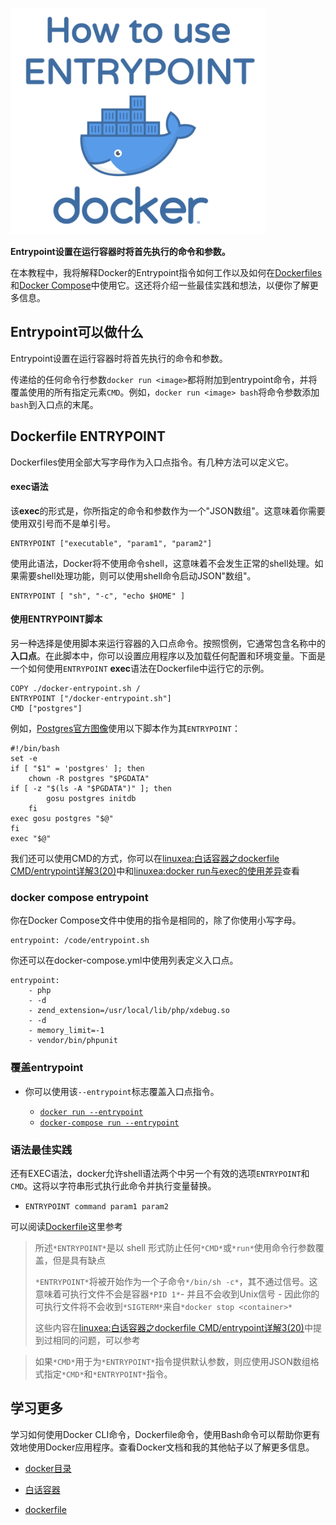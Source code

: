 ![20190207](../img/20190207.png)

**Entrypoint设置在运行容器时将首先执行的命令和参数。**

在本教程中，我将解释Docker的Entrypoint指令如何工作以及如何在[Dockerfiles](https://www.linuxea.com/tag/dockerfile/)和[Docker Compose](https://www.linuxea.com/tag/docker-compose/)中使用它。这还将介绍一些最佳实践和想法，以便你了解更多信息。

## Entrypoint可以做什么

Entrypoint设置在运行容器时将首先执行的命令和参数。

传递给的任何命令行参数`docker run <image>`都将附加到entrypoint命令，并将覆盖使用的所有指定元素`CMD`。例如，`docker run <image> bash`将命令参数添加`bash`到入口点的末尾。

## Dockerfile ENTRYPOINT

Dockerfiles使用全部大写字母作为入口点指令。有几种方法可以定义它。

#### exec语法

该**exec**的形式是，你所指定的命令和参数作为一个"JSON数组"。这意味着你需要使用双引号而不是单引号。

```
ENTRYPOINT ["executable", "param1", "param2"]
```

使用此语法，Docker将不使用命令shell，这意味着不会发生正常的shell处理。如果需要shell处理功能，则可以使用shell命令启动JSON"数组"。

```
ENTRYPOINT [ "sh", "-c", "echo $HOME" ]
```

#### 使用ENTRYPOINT脚本

另一种选择是使用脚本来运行容器的入口点命令。按照惯例，它通常包含名称中的**入口点**。在此脚本中，你可以设置应用程序以及加载任何配置和环境变量。下面是一个如何使用`ENTRYPOINT` **exec**语法在Dockerfile中运行它的示例。

```
COPY ./docker-entrypoint.sh /
ENTRYPOINT ["/docker-entrypoint.sh"]
CMD ["postgres"]
```

例如，[Postgres官方图像](https://hub.docker.com/_/postgres/)使用以下脚本作为其`ENTRYPOINT`：

```
#!/bin/bash
set -e
if [ "$1" = 'postgres' ]; then
    chown -R postgres "$PGDATA"
if [ -z "$(ls -A "$PGDATA")" ]; then
        gosu postgres initdb
    fi
exec gosu postgres "$@"
fi
exec "$@"
```

我们还可以使用CMD的方式，你可以在[linuxea:白话容器之dockerfile CMD/entrypoint详解3(20)](https://www.linuxea.com/2216.html)中和[linuxea:docker run与exec的使用差异](https://www.linuxea.com/2240.html)查看

### docker compose entrypoint

你在Docker Compose文件中使用的指令是相同的，除了你使用小写字母。

```
entrypoint: /code/entrypoint.sh
```

你还可以在docker-compose.yml中使用列表定义入口点。

```
entrypoint:
    - php
    - -d
    - zend_extension=/usr/local/lib/php/xdebug.so
    - -d
    - memory_limit=-1
    - vendor/bin/phpunit
```

### 覆盖entrypoint

- 你可以使用该`--entrypoint`标志覆盖入口点指令。

  - [`docker run --entrypoint`](https://docs.docker.com/engine/reference/run/#entrypoint-default-command-to-execute-at-runtime)
  - [`docker-compose run --entrypoint`](https://docs.docker.com/compose/reference/run/)

### 语法最佳实践

还有EXEC语法，docker允许shell语法两个中另一个有效的选项`ENTRYPOINT`和`CMD`。这将以字符串形式执行此命令并执行变量替换。

  - `ENTRYPOINT command param1 param2`

可以阅读[Dockerfile](https://docs.docker.com/engine/reference/builder/#usage)这里参考

> 所述`*ENTRYPOINT*`是以 shell 形式防止任何`*CMD*`或`*run*`使用命令行参数覆盖，但是具有缺点
>
> `*ENTRYPOINT*`将被开始作为一个子命令`*/bin/sh -c*`，其不通过信号。这意味着可执行文件不会是容器`*PID 1*`- 并且不会收到Unix信号 - 因此你的可执行文件将不会收到`*SIGTERM*`来自`*docker stop <container>*`
>
> 这些内容在[linuxea:白话容器之dockerfile CMD/entrypoint详解3(20)](https://www.linuxea.com/2216.html)中提到过相同的问题，可以参考

> 如果`*CMD*`用于为`*ENTRYPOINT*`指令提供默认参数，则应使用JSON数组格式指定`*CMD*`和`*ENTRYPOINT*`指令。

## 学习更多

学习如何使用Docker CLI命令，Dockerfile命令，使用Bash命令可以帮助你更有效地使用Docker应用程序。查看Docker文档和我的其他帖子以了解更多信息。

- [docker目录](https://www.linuxea.com/category/big-data/)
- [白话容器](https://www.linuxea.com/tag/%E7%99%BD%E8%AF%9D%E5%AE%B9%E5%99%A8/)

- [dockerfile](https://www.linuxea.com/tag/dockerfile/)